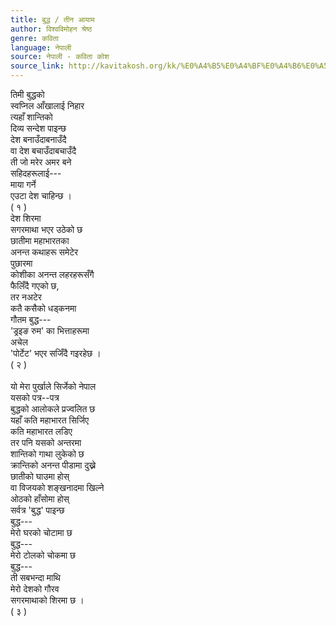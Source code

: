 ```yaml
---
title: बुद्ध / तीन आयाम
author: विश्वविमोहन श्रेष्ठ
genre: कविता
language: नेपाली
source: नेपाली - कविता कोश
source_link: http://kavitakosh.org/kk/%E0%A4%B5%E0%A4%BF%E0%A4%B6%E0%A5%8D%E0%A4%B5%E0%A4%B5%E0%A4%BF%E0%A4%AE%E0%A5%8B%E0%A4%B9%E0%A4%A8_%E0%A4%B6%E0%A5%8D%E0%A4%B0%E0%A5%87%E0%A4%B7%E0%A5%8D%E0%A4%A0
---
```


तिमी बुद्धको  
स्वप्निल आँखालाई निहार  
त्यहाँ शान्तिको  
दिव्य सन्देश पाइन्छ  
देश बनाउँदाबनाउँदै  
वा देश बचाउँदाबचाउँदै  
ती जो मरेर अमर बने  
सहिदहरूलाई---  
माया गर्ने  
एउटा देश चाहिन्छ ।  
( १ )  
देश शिरमा  
सगरमाथा भएर उठेको छ  
छातीमा महाभारतका  
अनन्त कथाहरू समेटेर  
पुछारमा  
कोशीका अनन्त लहरहरूसँगै  
फैलिँदै गएको छ,  
तर नअटेर  
कतै कसैको धड्कनमा  
गौतम बुद्ध---  
'ड्रइङ रुम' का भित्ताहरूमा  
अचेल  
'पोर्टेट' भएर सजिँदै गइरहेछ ।  
( २ )  
   
यो मेरा पुर्खाले सिर्जेको नेपाल  
यसको पत्र--पत्र  
बुद्धको आलोकले प्रज्वलित छ  
यहाँ कति महाभारत सिर्जिए  
कति महाभारत लडिए  
तर पनि यसको अन्तरमा  
शान्तिको गाथा लुकेको छ  
क्रान्तिको अनन्त पीडामा दुख्ने  
छातीको घाउमा होस्  
वा विजयको शङ्खनादमा खिल्ने  
ओठको हाँसोमा होस्  
सर्वत्र 'बुद्ध' पाइन्छ  
बुद्ध---  
मेरो घरको चोटामा छ  
बुद्ध---  
मेरो टोलको चोकमा छ  
बुद्ध---  
ती सबभन्दा माथि  
मेरो देशको गौरव  
सगरमाथाको शिरमा छ ।  
( ३ )
